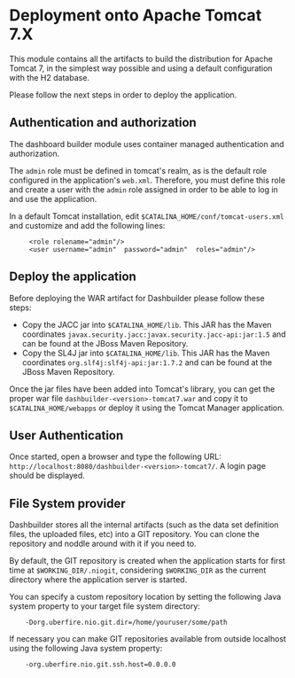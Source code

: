 Deployment onto Apache Tomcat 7.X
=================================

This module contains all the artifacts to build the distribution for Apache Tomcat 7, in the simplest way possible and using a default configuration with the H2 database.                      

Please follow the next steps in order to deploy the application.

Authentication and authorization
---------------------------------

The dashboard builder module uses container managed authentication and authorization.

The `admin` role must be defined in tomcat's realm, as is the default role configured in the application's `web.xml`. Therefore, you must define this role and create
a user with the `admin` role assigned in order to be able to log in and use the application.                     

In a default Tomcat installation, edit `$CATALINA_HOME/conf/tomcat-users.xml` and customize and add the following lines:

         <role rolename="admin"/>
         <user username="admin"  password="admin"  roles="admin"/>

Deploy the application
--------------------------
Before deploying the WAR artifact for Dashbuilder please follow these steps:              
* Copy the JACC jar into `$CATALINA_HOME/lib`. This JAR has the Maven coordinates `javax.security.jacc:javax.security.jacc-api:jar:1.5` and can be found at the JBoss Maven Repository.             
* Copy the SL4J jar into `$CATALINA_HOME/lib`. This JAR has the Maven coordinates `org.slf4j:slf4j-api:jar:1.7.2` and can be found at the JBoss Maven Repository.             
        
Once the jar files have been added into Tomcat's library, you can get the proper war file `dashbuilder-<version>-tomcat7.war` and copy it to `$CATALINA_HOME/webapps` or deploy it using the Tomcat Manager application.         

User Authentication
--------------------------

Once started, open a browser and type the following URL:
`http://localhost:8080/dashbuilder-<version>-tomcat7/`. A login page should be displayed.

File System provider
---------------------
Dashbuilder stores all the internal artifacts (such as the data set definition files, the uploaded files, etc) into a GIT repository. You can clone the repository and noddle around with it if you need to.                

By default, the GIT repository is created when the application starts for first time at `$WORKING_DIR/.niogit`, considering `$WORKING_DIR` as the current directory where the application server is started.            

You can specify a custom repository location by setting the following Java system property to your target file system directory:                   
 
        -Dorg.uberfire.nio.git.dir=/home/youruser/some/path
        
If necessary you can make GIT repositories available from outside localhost using the following Java system property:                 
 
        -org.uberfire.nio.git.ssh.host=0.0.0.0

